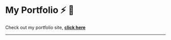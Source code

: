 # My Portfolio ⚡️ 🚀

Check out my portfolio site, **[click here](https://mayurpatild.github.io/portfolio/)**

---

